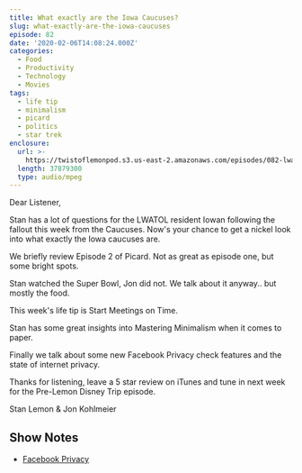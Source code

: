 ```yaml
---
title: What exactly are the Iowa Caucuses?
slug: what-exactly-are-the-iowa-caucuses
episode: 82
date: '2020-02-06T14:08:24.000Z'
categories:
  - Food
  - Productivity
  - Technology
  - Movies
tags:
  - life tip
  - minimalism
  - picard
  - politics
  - star trek
enclosure:
  url: >-
    https://twistoflemonpod.s3.us-east-2.amazonaws.com/episodes/082-lwatol-20200206.mp3
  length: 37879300
  type: audio/mpeg
---
```


Dear Listener,

Stan has a lot of questions for the LWATOL resident Iowan following the fallout this week from the Caucuses. Now's your chance to get a nickel look into what exactly the Iowa caucuses are.

We briefly review Episode 2 of Picard. Not as great as episode one, but some bright spots.

Stan watched the Super Bowl, Jon did not. We talk about it anyway.. but mostly the food.

This week's life tip is Start Meetings on Time.

Stan has some great insights into Mastering Minimalism when it comes to paper.

Finally we talk about some new Facebook Privacy check features and the state of internet privacy.

Thanks for listening, leave a 5 star review on iTunes and tune in next week for the Pre-Lemon Disney Trip episode.

Stan Lemon & Jon Kohlmeier

## Show Notes

- [Facebook Privacy](https://about.fb.com/news/2020/01/data-privacy-day-2020/)
